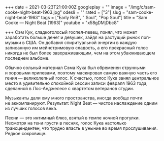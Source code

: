 +++
date = 2021-03-23T21:00:00Z
googleplay = ""
image = "/img/c/sam-cooke-night-beat-1963.jpg"
odesli = ""
rated = ["3"]
slug = "sam-cooke-night-beat-1963"
tags = ["Early RnB", " Soul", "Pop Soul"]
title = "Sam Cooke — Night Beat (1963)"
youtube = "x58gDMjDbc8"

+++
Сэм Кук, сладкоголосый госпел-певец, понял, что может заработать больше денег и девушек, зайдя на растущий рынок поп-музыки в США. Он добавил спиритуальной энергии в каждую записанную им мейнстримовую сладость, а его прекрасный голос никогда не был более завораживающим, чем на этом убаюкивающем последнем альбоме.

Обычно сольный материал Сэма Кука был обременен струнными и хоровыми припевами, поэтому маскировал самую важную часть его гения — великолепный голос. К счастью, голос Кука занял центральное место в удивительно спокойной сессии записи февраля 1963 года, сделанной в Лос-Анджелесе с квартетом ветеранов студии.

Музыканты дали ему много пространства, иногда вообще почти не аккомпанируют. Результат: Night Beat — чистое наслаждение одним из лучших голосов века.

Песни — это интимный блюз, взятый в темпе ночной прогулки. Несмотря на тени грусти в песнях, голос Кука настолько трансцендентен, что трудно впасть в уныние во время прослушивания. Редкое сокровище.
